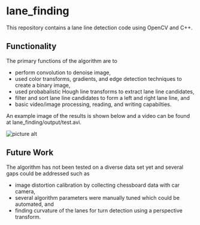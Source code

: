 # lane_finding

This repository contains a lane line detection code using OpenCV and C++.

## Functionality

The primary functions of the algorithm are to
* perform convolution to denoise image,
* used color transforms, gradients, and edge detection techniques to create a binary image,
* used probabalistic Hough line transforms to extract lane line candidates,
* filter and sort lane line candidates to form a left and right lane line, and
* basic video/image processing, reading, and writing capabilties. 

An example image of the results is shown below and a video can be found at lane_finding/output/test.avi.

![picture alt](https://i.ibb.co/WH7JCDj/lane-finding-capture.png "Title is optional")

## Future Work

The algorithm has not been tested on a diverse data set yet and several gaps could be addressed such as
* image distortion calibration by collecting chessboard data with car camera,
* several algorithm parameters were manually tuned which could be automated, and
* finding curvature of the lanes for turn detection using a perspective transform.



